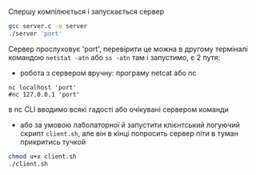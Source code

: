 Спершу компілюється і запускається сервер
```bash
gcc server.c -o server
./server 'port'
```

Сервер прослуховує 'port', перевірити це можна в другому терміналі командою ```netstat -atn``` або ```ss -atn``` там і запустимо, є 2 путя:
- робота з сервером вручну: програму netcat або nc
```
nc localhost 'port'
#nc 127.0.0.1 'port'
```
в nc CLI вводимо всякі гадості або очікувані сервером команди

- або за умовою лаболаторної й запустити клієнтський логуючий скрипт ```client.sh```, але він в кінці попросить сервер піти в туман прикритись тучкой
```bash
chmod u+x client.sh
./client.sh
```
